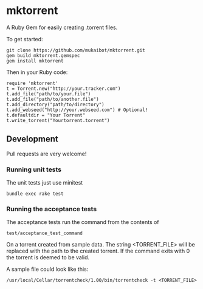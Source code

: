 mktorrent
=========

A Ruby Gem for easily creating .torrent files.

To get started:

    git clone https://github.com/mukaibot/mktorrent.git
    gem build mktorrent.gemspec
    gem install mktorrent

Then in your Ruby code:

    require 'mktorrent'
    t = Torrent.new("http://your.tracker.com")
    t.add_file("path/to/your.file")
    t.add_file("path/to/another.file")
    t.add_directory("path/to/directory")
    t.add_webseed("http://your.webseed.com") # Optional!
    t.defaultdir = "Your Torrent"
    t.write_torrent("Yourtorrent.torrent")

## Development

Pull requests are very welcome!

### Running unit tests
The unit tests just use minitest
```
bundle exec rake test
```

### Running the acceptance tests

The acceptance tests run the command from the contents of
```
test/acceptance_test_command
```

On a torrent created from sample data. The string <TORRENT_FILE> will be replaced with the path to the created torrent. If the command exits with 0 the torrent is deemed to be valid.

A sample file could look like this:
```
/usr/local/Cellar/torrentcheck/1.00/bin/torrentcheck -t <TORRENT_FILE>
```
